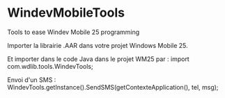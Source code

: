 # WindevMobileTools
Tools to ease Windev Mobile 25 programming

Importer la librairie .AAR dans votre projet Windows Mobile 25.

Et importer dans le code Java dans le projet WM25 par :
import com.wdlib.tools.WindevTools;

Envoi d'un SMS :
WindevTools.getInstance().SendSMS(getContexteApplication(), tel, msg);


